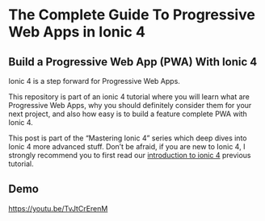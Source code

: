 # The Complete Guide To Progressive Web Apps in Ionic 4

## Build a Progressive Web App (PWA) With Ionic 4

Ionic 4 is a step forward for Progressive Web Apps.

This repository is part of an ionic 4 tutorial where you will learn what are Progressive Web Apps, why you should definitely consider them for your next project, and also how easy is to build a feature complete PWA with Ionic 4.

This post is part of the “Mastering Ionic 4” series which deep dives into Ionic 4 more advanced stuff. Don’t be afraid, if you are new to Ionic 4, I strongly recommend you to first read our [introduction to ionic 4](https://ionicthemes.com/tutorials/about/ionic-4-vs-ionic-3) previous tutorial.

## Demo
https://youtu.be/TvJtCrErenM
